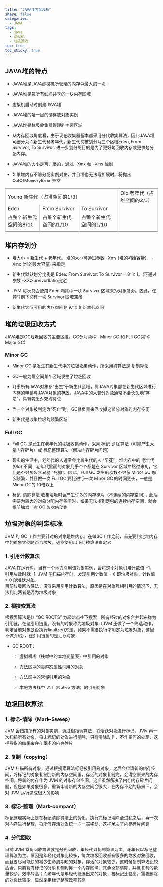 ```yaml
---
title: "JAVA堆内存浅析"
share: false
categories:
  - JAVA
tags:
  - java
  - 虚拟机
  - 垃圾回收
toc: true
toc_sticky: true
---
```


## JAVA堆的特点
* JAVA堆是JAVA虚拟机所管理的内存中最大的一块

* JAVA堆是被所有线程共享的一块内存区域

* 虚拟机启动时创建JAVA堆 

* JAVA堆的唯一目的是存放对象实例

* JAVA堆是垃圾收集器管理的主要区域

* 从内存回收角度看，由于现在收集器基本都采用分代收集算法，因此JAVA堆可细分为：新生代和老年代，新生代又被划分为三个区域Eden, From Survivor, To Survivor. 进一步划分的目的是为了更好地回收内存或更快地分配内存。

* JAVA堆的大小是可扩展的，通过 -Xmx 和 -Xms 控制

* 如果堆内存不够分配实例对象，并且堆也无法再扩展时，将抛出 OutOfMemoryError 异常

<table rules=cols>
   <tr>
      <td colspan="3">Young 新生代（占堆空间的1/3）</td>
      <td>Old 老年代（占堆空间的2/3）</td>
   </tr>
   <tr>
      <td>Eden</td>
      <td>From Survivor</td>
      <td>To Survivor</td>
      <td></td>
   </tr>
   <tr>
      <td>占整个新生代空间的8/10</td>
      <td>占整个新生代空间的1/10</td>
      <td>占整个新生代空间的1/10</td>
      <td></td>
   </tr>
   <tr>
      <td></td>
      <td></td>
      <td></td>
    <td></td>
   </tr>
</table>

## 堆内存划分
* 堆大小 = 新生代 + 老年代。 堆的大小可通过参数 -Xms (堆的初始容量)、 -Xmx (堆的最大容量) 来指定

* 新生代默认划分比例是 Eden: From Survivor: To Survivor = 8: 1: 1。(可通过参数 -XX:SurvivorRatio设定)

* JVM 每次只会使用 Eden 和其中一块 Survivor 区域来为对象服务。因此，任意时刻下总有一块 Survivor 区域空闲

* 新生代实际可用的内存空间是 9/10 的新生代空间

## 堆的垃圾回收方式
JAVA堆是GC垃圾回收的主要区域。GC分为两种：Minor GC 和 Full GC(亦称 Major GC)

### Minor GC
* Minor GC 是发生在新生代中的垃圾收集动作，所采用的算法是 复制算法

* GC一般为堆空间某个区域发生了垃圾回收

* 几乎所有JAVA对象都“出生”于新生代区域，即JAVA对象都在新生代区域进行内存的申请与JAVA对象的存放。JAVA中的大部分对象通常不会长久地“存活”，具有朝生夕死的特点

* 当一个对象被判定为“死亡”时，GC就负责来回收掉这部分对象的内存空间

* 新生代是收集垃圾的频繁区域

### Full GC
* Full GC 是发生在老年代的垃圾收集动作，采用 标记-清除算法（可能产生大量内存碎片）或 标记整理算法（解决内存碎片问题）

* 现实的生活中，老年代的人通常会比新生代的人 “早死”。堆内存中的 老年代(Old) 不同，老年代里面的对象几乎个个都是在 Survivor 区域中熬过来的，它们是不会那么容易就 “死掉”。因此，Full GC 发生的次数不会像 Minor GC 那么频繁，并且做一次 Full GC 要比进行一次 Minor GC 的时间更长，一般是Minor GC的 10倍以上

* 标记-清除算法 收集垃圾时会产生许多的内存碎片（不连续的内存空间），此后需要为较大的对象分配内存空间时，如果无法找到足够的连续内存空间，就会提前触发一次 GC 的收集动作

## 垃圾对象的判定标准
JVM 的 GC 工作主要针对的对象是堆内存。在做GC工作之前，首先要判定堆内存中的对象实例是否为垃圾，通常使用以下两种算法来定义
### 1. 引用计数算法  
JAVA 在运行时，当有一个地方引用该对象实例，会将这个对象引用计数值 +1，引用失效时就 -1. JVM 在扫描内存时，发现引用计数值 = 0 即垃圾对象，计数值 > 0 即活跃对象。  
目前垃圾回收算法，没有采用引用计数算法，原因是在对象互相引用的情况下，无法判定两者是否为垃圾对象

### 2. 根搜索算法  
根搜索算法是以 “GC ROOTS” 为起始点往下搜索，所有经过的对象合并起来称为引用链，在这引用链里，没有的对象称为垃圾对象（JVM 还做了一个筛选动作，判定当前对象是否执行finalize()方法，如果不需要执行才判定为垃圾对象，这里不做介绍），在引用链里的是活跃对象  
* GC ROOT：
   * 虚拟机栈（栈帧中的本地变量表）中引用的对象

   * 方法区中的类静态属性引用的对象

   * 方法区中的常量引用的对象

   * 本地方法栈中 JNI（Native 方法）的引用对象

## 垃圾回收算法
### 1. 标记-清除（Mark-Sweep）  
JVM 会扫描所有的对象实例，通过根搜索算法，将活跃对象进行标记，JVM 再一次扫描所有对象，将未标记的对象进行清除，只有清除动作，不作任何的处理，这样导致的结果会存在很多的内存碎片

### 2. 复制（copying）  
JVM 扫描所有对象，通过根搜索算法标记被引用的对象，之后会申请新的内存空间，将标记的对象复制到新的内存空间里，存活的对象复制完，会清空原来的内存空间，将新的内存作为 JVM 的对象存储空间。这样虽然解决了内存内存碎片问题，但是如果对象很多，重新申请新的内存空间会很大，在内存不足的场景下，会对 JVM 运行造成很大的影响

### 3. 标记-整理（Mark-compact）  
标记整理实际上是在标记清除算法上的优化，执行完标记清除全过程之后，再一次对内存进行整理，将所有存活对象统一向一端移动，这样解决了内存碎片问题

### 4. 分代回收  
目前 JVM 常用回收算法就是分代回收，年轻代以复制算法为主，老年代以标记整理算法为主。原因是年轻代对象比较多，每次垃圾回收都有很多的垃圾对象回收，而且要尽可能快的减少生命周期短的对象，存活的对象较少，这时候复制算法比较适合，只要将有标记的对象复制到另一个内存区域，其余全部清除，并且复制的数量较少，效率较高；而老年代是年轻代筛选出来的对象，被标记比较高，需要删除的对象比较少，显然采用标记整理效率较高